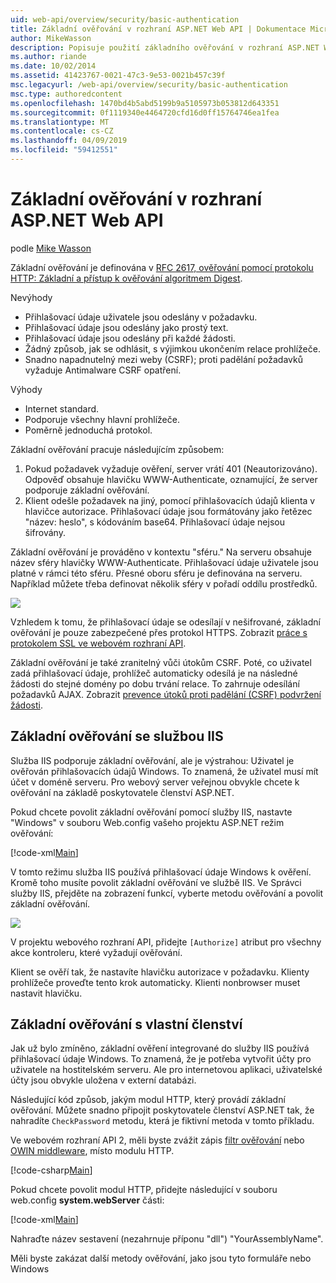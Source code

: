 ```yaml
---
uid: web-api/overview/security/basic-authentication
title: Základní ověřování v rozhraní ASP.NET Web API | Dokumentace Microsoftu
author: MikeWasson
description: Popisuje použití základního ověřování v rozhraní ASP.NET Web API.
ms.author: riande
ms.date: 10/02/2014
ms.assetid: 41423767-0021-47c3-9e53-0021b457c39f
msc.legacyurl: /web-api/overview/security/basic-authentication
msc.type: authoredcontent
ms.openlocfilehash: 1470bd4b5abd5199b9a5105973b053812d643351
ms.sourcegitcommit: 0f1119340e4464720cfd16d0ff15764746ea1fea
ms.translationtype: MT
ms.contentlocale: cs-CZ
ms.lasthandoff: 04/09/2019
ms.locfileid: "59412551"
---
```

# <a name="basic-authentication-in-aspnet-web-api"></a>Základní ověřování v rozhraní ASP.NET Web API

podle [Mike Wasson](https://github.com/MikeWasson)

Základní ověřování je definována v [RFC 2617, ověřování pomocí protokolu HTTP: Základní a přístup k ověřování algoritmem Digest](http://www.ietf.org/rfc/rfc2617.txt).

Nevýhody

- Přihlašovací údaje uživatele jsou odeslány v požadavku.
- Přihlašovací údaje jsou odeslány jako prostý text.
- Přihlašovací údaje jsou odeslány při každé žádosti.
- Žádný způsob, jak se odhlásit, s výjimkou ukončením relace prohlížeče.
- Snadno napadnutelný mezi weby (CSRF); proti padělání požadavků vyžaduje Antimalware CSRF opatření.

Výhody

- Internet standard.
- Podporuje všechny hlavní prohlížeče.
- Poměrně jednoduchá protokol.

Základní ověřování pracuje následujícím způsobem:

1. Pokud požadavek vyžaduje ověření, server vrátí 401 (Neautorizováno). Odpověď obsahuje hlavičku WWW-Authenticate, oznamující, že server podporuje základní ověřování.
2. Klient odešle požadavek na jiný, pomocí přihlašovacích údajů klienta v hlavičce autorizace. Přihlašovací údaje jsou formátovány jako řetězec "název: heslo", s kódováním base64. Přihlašovací údaje nejsou šifrovány.

Základní ověřování je prováděno v kontextu "sféru." Na serveru obsahuje název sféry hlavičky WWW-Authenticate. Přihlašovací údaje uživatele jsou platné v rámci této sféru. Přesné oboru sféru je definována na serveru. Například můžete třeba definovat několik sféry v pořadí oddílu prostředků.

![](basic-authentication/_static/image1.png)

Vzhledem k tomu, že přihlašovací údaje se odesílají v nešifrované, základní ověřování je pouze zabezpečené přes protokol HTTPS. Zobrazit [práce s protokolem SSL ve webovém rozhraní API](working-with-ssl-in-web-api.md).

Základní ověřování je také zranitelný vůči útokům CSRF. Poté, co uživatel zadá přihlašovací údaje, prohlížeč automaticky odesílá je na následné žádosti do stejné domény po dobu trvání relace. To zahrnuje odesílání požadavků AJAX. Zobrazit [prevence útoků proti padělání (CSRF) podvržení žádosti](preventing-cross-site-request-forgery-csrf-attacks.md).

## <a name="basic-authentication-with-iis"></a>Základní ověřování se službou IIS

Služba IIS podporuje základní ověřování, ale je výstrahou: Uživatel je ověřován přihlašovacích údajů Windows. To znamená, že uživatel musí mít účet v doméně serveru. Pro webový server veřejnou obvykle chcete k ověřování na základě poskytovatele členství ASP.NET.

Pokud chcete povolit základní ověřování pomocí služby IIS, nastavte "Windows" v souboru Web.config vašeho projektu ASP.NET režim ověřování:

[!code-xml[Main](basic-authentication/samples/sample1.xml)]

V tomto režimu služba IIS používá přihlašovací údaje Windows k ověření. Kromě toho musíte povolit základní ověřování ve službě IIS. Ve Správci služby IIS, přejděte na zobrazení funkcí, vyberte metodu ověřování a povolit základní ověřování.

![](basic-authentication/_static/image2.png)

V projektu webového rozhraní API, přidejte `[Authorize]` atribut pro všechny akce kontroleru, které vyžadují ověřování.

Klient se ověří tak, že nastavíte hlavičku autorizace v požadavku. Klienty prohlížeče proveďte tento krok automaticky. Klienti nonbrowser muset nastavit hlavičku.

## <a name="basic-authentication-with-custom-membership"></a>Základní ověřování s vlastní členství

Jak už bylo zmíněno, základní ověření integrované do služby IIS používá přihlašovací údaje Windows. To znamená, že je potřeba vytvořit účty pro uživatele na hostitelském serveru. Ale pro internetovou aplikaci, uživatelské účty jsou obvykle uložena v externí databázi.

Následující kód způsob, jakým modul HTTP, který provádí základní ověřování. Můžete snadno připojit poskytovatele členství ASP.NET tak, že nahradíte `CheckPassword` metodu, která je fiktivní metoda v tomto příkladu.

Ve webovém rozhraní API 2, měli byste zvážit zápis [filtr ověřování](authentication-filters.md) nebo [OWIN middleware](../../../aspnet/overview/owin-and-katana/index.md), místo modulu HTTP.

[!code-csharp[Main](basic-authentication/samples/sample2.cs)]

Pokud chcete povolit modul HTTP, přidejte následující v souboru web.config **system.webServer** části:

[!code-xml[Main](basic-authentication/samples/sample3.xml?highlight=4)]

Nahraďte název sestavení (nezahrnuje příponu "dll") "YourAssemblyName".

Měli byste zakázat další metody ověřování, jako jsou tyto formuláře nebo Windows
